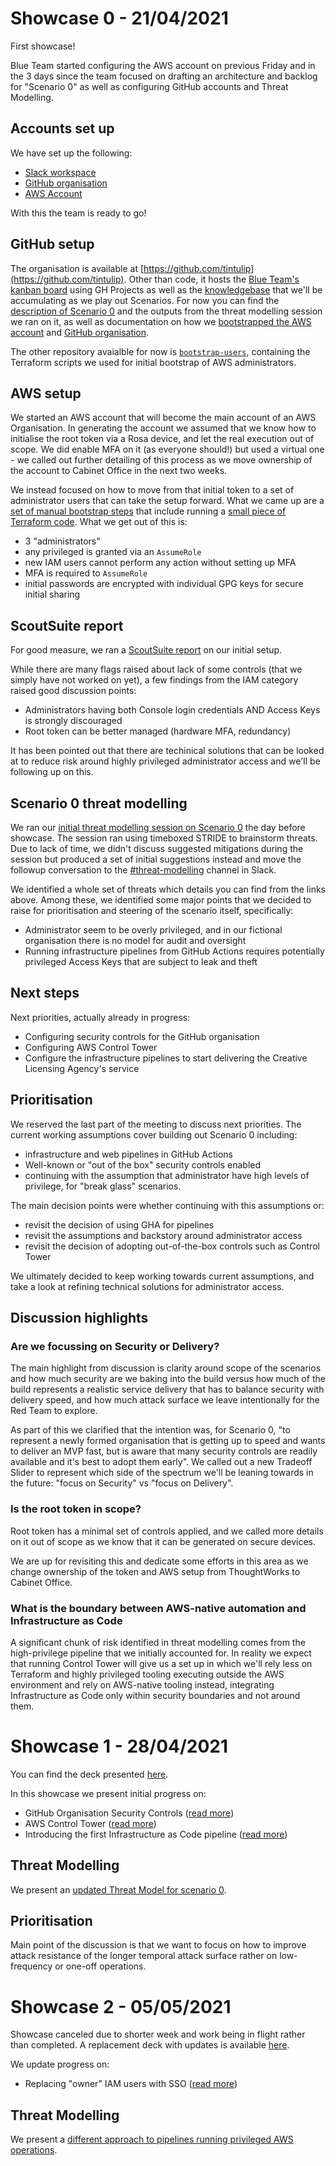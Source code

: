 # Showcase 0 - 21/04/2021

First showcase!

Blue Team started configuring the AWS account on previous Friday and in the 3 days since the team focused on drafting an architecture and backlog for "Scenario 0" as well as configuring GitHub accounts and Threat Modelling.

## Accounts set up

We have set up the following:

- [Slack workspace](https://documentation.slack.com)
- [GitHub organisation](https://github.com/tintulip)
- [AWS Account](https://048191938814.signin.aws.amazon.com/console)

With this the team is ready to go!

## GitHub setup

The organisation is available at [https://github.com/tintulip](https://github.com/tintulip). Other than code, it hosts the [Blue Team's kanban board](https://github.com/tintulip/tintulip/projects/1) using GH Projects as well as the [knowledgebase](https://github.com/tintulip/tintulip) that we'll be accumulating as we play out Scenarios. For now you can find the [description of Scenario 0](https://github.com/tintulip/tintulip/tree/main/scenarios/scenario-0) and the outputs from the threat modelling session we ran on it, as well as documentation on how we [bootstrapped the AWS account](https://github.com/tintulip/tintulip/blob/main/BOOTSTRAP.md) and [GitHub organisation](https://github.com/tintulip/tintulip/blob/main/GitHub.md).

The other repository avaialble for now is [`bootstrap-users`](https://github.com/tintulip/bootstrap-users), containing the Terraform scripts we used for initial bootstrap of AWS administrators.

## AWS setup

We started an AWS account that will become the main account of an AWS Organisation. In generating the account we assumed that we know how to initialise the root token via a Rosa device, and let the real execution out of scope. We did enable MFA on it (as everyone should!) but used a virtual one - we called out further detailing of this process as we move ownership of the account to Cabinet Office in the next two weeks.

We instead focused on how to move from that initial token to a set of administrator users that can take the setup forward. What we came up are a [set of manual bootstrap steps](https://github.com/tintulip/tintulip/blob/main/BOOTSTRAP.md) that include running a [small piece of Terraform code](https://github.com/tintulip/bootstrap-users). What we get out of this is:

- 3 "administrators"
- any privileged is granted via an `AssumeRole`
- new IAM users cannot perform any action without setting up MFA
- MFA is required to `AssumeRole`
- initial passwords are encrypted with individual GPG keys for secure initial sharing

## ScoutSuite report

For good measure, we ran a [ScoutSuite report](https://github.com/tintulip/tintulip/tree/main/scoutsuite) on our initial setup.

While there are many flags raised about lack of some controls (that we simply have not worked on yet), a few findings from the IAM category raised good discussion points:
- Administrators having both Console login credentials AND Access Keys is strongly discouraged
- Root token can be better managed (hardware MFA, redundancy)

It has been pointed out that there are techinical solutions that can be looked at to reduce risk around highly privileged administrator access and we'll be following up on this.

## Scenario 0 threat modelling

We ran our [initial threat modelling session on Scenario 0](https://github.com/tintulip/tintulip/tree/main/scenarios/scenario-0#threat-model) the day before showcase. The session ran using timeboxed STRIDE to brainstorm threats. Due to lack of time, we didn't discuss suggested mitigations during the session but produced a set of initial suggestions instead and move the followup conversation to the [#threat-modelling](https://app.slack.com/client/T01UTMNBF9P/C01UQQWSHAN/thread/C01UR9LE47N-1619017494.005100) channel in Slack.

We identified a whole set of threats which details you can find from the links above. Among these, we identified some major points that we decided to raise for prioritisation and steering of the scenario itself, specifically:
- Administrator seem to be overly privileged, and in our fictional organisation there is no model for audit and oversight
- Running infrastructure pipelines from GitHub Actions requires potentially privileged Access Keys that are subject to leak and theft

## Next steps

Next priorities, actually already in progress:
- Configuring security controls for the GitHub organisation
- Configuring AWS Control Tower
- Configure the infrastructure pipelines to start delivering the Creative Licensing Agency's service

## Prioritisation

We reserved the last part of the meeting to discuss next priorities. The current working assumptions cover building out Scenario 0 including:
- infrastructure and web pipelines in GitHub Actions
- Well-known or "out of the box" security controls enabled
- continuing with the assumption that administrator have high levels of privilege, for "break glass" scenarios.

The main decision points were whether continuing with this assumptions or:
- revisit the decision of using GHA for pipelines
- revisit the assumptions and backstory around administrator access
- revisit the decision of adopting out-of-the-box controls such as Control Tower

We ultimately decided to keep working towards current assumptions, and take a look at refining technical solutions for administrator access.

## Discussion highlights

### Are we focussing on Security or Delivery?

The main highlight from discussion is clarity around scope of the scenarios and how much security are we baking into the build versus how much of the build represents a realistic service delivery that has to balance security with delivery speed, and how much attack surface we leave intentionally for the Red Team to explore.

As part of this we clarified that the intention was, for Scenario 0, "to represent a newly formed organisation that is getting up to speed and wants to deliver an MVP fast, but is aware that many security controls are readily available and it's best to adopt them early". We called out a new Tradeoff Slider to represent which side of the spectrum we'll be leaning towards in the future: "focus on Security" vs "focus on Delivery".

### Is the root token in scope?

Root token has a minimal set of controls applied, and we called more details on it out of scope as we know that it can be generated on secure devices.

We are up for revisiting this and dedicate some efforts in this area as we change ownership of the token and AWS setup from ThoughtWorks to Cabinet Office.

### What is the boundary between AWS-native automation and Infrastructure as Code

A significant chunk of risk identified in threat modelling comes from the high-privilege pipeline that we initially accounted for. In reality we expect that running Control Tower will give us a set up in which we'll rely less on Terraform and highly privileged tooling executing outside the AWS environment and rely on AWS-native tooling instead, integrating Infrastructure as Code only within security boundaries and not around them.

# Showcase 1 - 28/04/2021

You can find the deck presented [here](https://github.com/tintulip/tintulip/raw/main/showcases/Tin%20Tulip%20Showcase%20-%20April%2028.pdf).

In this showcase we present initial progress on:
- GitHub Organisation Security Controls ([read more](https://github.com/tintulip/tintulip/blob/main/GitHub.md#github-organization))
- AWS Control Tower ([read more](https://github.com/tintulip/tintulip/tree/main/technologies#aws-control-tower))
- Introducing the first Infrastructure as Code pipeline ([read more](https://github.com/tintulip/tintulip/blob/main/technologies/PIPELINE.md#using-github-actions-to-set-up-cicd))

## Threat Modelling

We present an [updated Threat Model for scenario 0](https://github.com/tintulip/tintulip/blob/main/scenarios/scenario-0/README.md#threat-model-on-updated-proposal-with-privileged-access-alternatives-27042021).

## Prioritisation

Main point of the discussion is that we want to focus on how to improve attack resistance of the longer temporal attack surface rather on low-frequency or one-off operations.

# Showcase 2 - 05/05/2021

Showcase canceled due to shorter week and work being in flight rather than completed.
A replacement deck with updates is available [here](https://github.com/tintulip/tintulip/raw/main/showcases/Tin%20Tulip%20Showcase%20-%20May%205.pdf).

We update progress on:
- Replacing "owner" IAM users with SSO ([read more](https://github.com/tintulip/tintulip/tree/main/technologies/SSO.md))

## Threat Modelling

We present a [different approach to pipelines running privileged AWS operations](https://github.com/tintulip/tintulip/tree/main/scenarios/scenario-0#threat-model-on-pipeline-design-with-privileged-workloads-in-aws-04052021).
